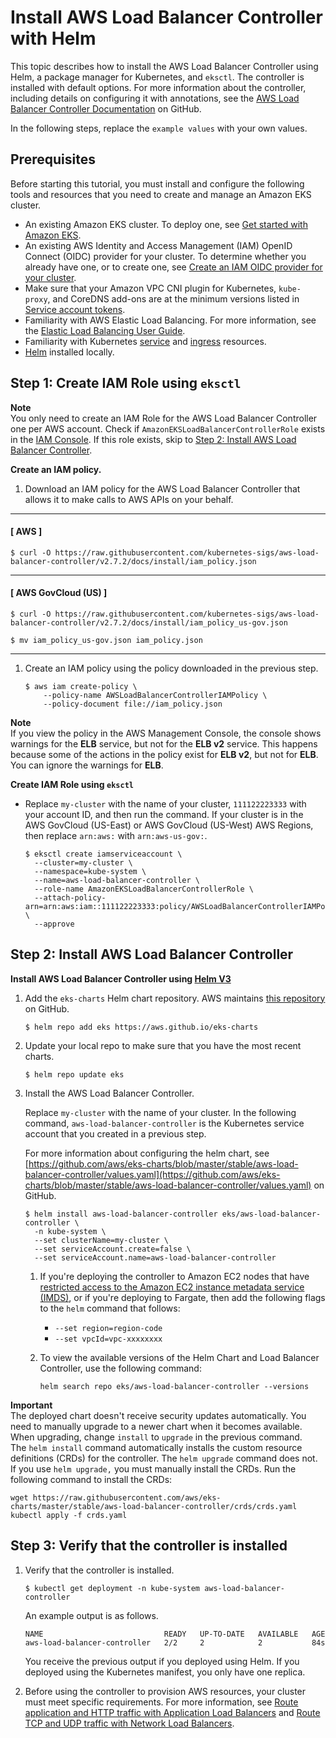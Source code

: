 # Install AWS Load Balancer Controller with Helm<a name="lbc-helm"></a>

This topic describes how to install the AWS Load Balancer Controller using Helm, a package manager for Kubernetes, and `eksctl`\. The controller is installed with default options\. For more information about the controller, including details on configuring it with annotations, see the [AWS Load Balancer Controller Documentation](https://kubernetes-sigs.github.io/aws-load-balancer-controller/) on GitHub\. 

In the following steps, replace the `example values` with your own values\.

## Prerequisites<a name="lbc-prereqs"></a>

Before starting this tutorial, you must install and configure the following tools and resources that you need to create and manage an Amazon EKS cluster\. <a name="lbc-prereqs.itemizedlist"></a>
+ An existing Amazon EKS cluster\. To deploy one, see [Get started with Amazon EKS](getting-started.md)\.
+ An existing AWS Identity and Access Management \(IAM\) OpenID Connect \(OIDC\) provider for your cluster\. To determine whether you already have one, or to create one, see [Create an IAM OIDC provider for your cluster](enable-iam-roles-for-service-accounts.md)\.
+ Make sure that your Amazon VPC CNI plugin for Kubernetes, `kube-proxy`, and CoreDNS add\-ons are at the minimum versions listed in [Service account tokens](service-accounts.md#boundserviceaccounttoken-validated-add-on-versions)\.
+ Familiarity with AWS Elastic Load Balancing\. For more information, see the [Elastic Load Balancing User Guide](https://docs.aws.amazon.com/elasticloadbalancing/latest/userguide/)\.
+ Familiarity with Kubernetes [service](https://kubernetes.io/docs/concepts/services-networking/service/) and [ingress](https://kubernetes.io/docs/concepts/services-networking/ingress/) resources\.
+  [Helm](https://helm.sh/docs/helm/helm_install/) installed locally\. 

## Step 1: Create IAM Role using `eksctl`<a name="lbc-helm-iam"></a>

**Note**  
You only need to create an IAM Role for the AWS Load Balancer Controller one per AWS account\. Check if `AmazonEKSLoadBalancerControllerRole` exists in the [IAM Console](https://console.aws.amazon.com/iam)\. If this role exists, skip to [Step 2: Install AWS Load Balancer Controller](#lbc-helm-install)\.<a name="lbc-iam.step1"></a>

**Create an IAM policy\.**

1. Download an IAM policy for the AWS Load Balancer Controller that allows it to make calls to AWS APIs on your behalf\. 

------
#### [ AWS ]

   ```
   $ curl -O https://raw.githubusercontent.com/kubernetes-sigs/aws-load-balancer-controller/v2.7.2/docs/install/iam_policy.json
   ```

------
#### [ AWS GovCloud \(US\) ]

   ```
   $ curl -O https://raw.githubusercontent.com/kubernetes-sigs/aws-load-balancer-controller/v2.7.2/docs/install/iam_policy_us-gov.json
   ```

   ```
   $ mv iam_policy_us-gov.json iam_policy.json
   ```

------

1. Create an IAM policy using the policy downloaded in the previous step\. 

   ```
   $ aws iam create-policy \
       --policy-name AWSLoadBalancerControllerIAMPolicy \
       --policy-document file://iam_policy.json
   ```
**Note**  
If you view the policy in the AWS Management Console, the console shows warnings for the **ELB** service, but not for the **ELB v2** service\. This happens because some of the actions in the policy exist for **ELB v2**, but not for **ELB**\. You can ignore the warnings for **ELB**\.<a name="lbc-iam.eksctl"></a>

**Create IAM Role using `eksctl`**
+ Replace `my-cluster` with the name of your cluster, `111122223333` with your account ID, and then run the command\. If your cluster is in the AWS GovCloud \(US\-East\) or AWS GovCloud \(US\-West\) AWS Regions, then replace `arn:aws:` with `arn:aws-us-gov:`\.

  ```
  $ eksctl create iamserviceaccount \
    --cluster=my-cluster \
    --namespace=kube-system \
    --name=aws-load-balancer-controller \
    --role-name AmazonEKSLoadBalancerControllerRole \
    --attach-policy-arn=arn:aws:iam::111122223333:policy/AWSLoadBalancerControllerIAMPolicy \
    --approve
  ```

## Step 2: Install AWS Load Balancer Controller<a name="lbc-helm-install"></a>

**Install AWS Load Balancer Controller using [Helm V3](https://helm.sh/)**

1. Add the `eks-charts` Helm chart repository\. AWS maintains [this repository](https://github.com/aws/eks-charts) on GitHub\.

   ```
   $ helm repo add eks https://aws.github.io/eks-charts
   ```

1. Update your local repo to make sure that you have the most recent charts\.

   ```
   $ helm repo update eks
   ```

1. Install the AWS Load Balancer Controller\. 

   Replace `my-cluster` with the name of your cluster\. In the following command, `aws-load-balancer-controller` is the Kubernetes service account that you created in a previous step\.

   For more information about configuring the helm chart, see [https://github.com/aws/eks-charts/blob/master/stable/aws-load-balancer-controller/values.yaml](https://github.com/aws/eks-charts/blob/master/stable/aws-load-balancer-controller/values.yaml) on GitHub\.

   ```
   $ helm install aws-load-balancer-controller eks/aws-load-balancer-controller \
     -n kube-system \
     --set clusterName=my-cluster \
     --set serviceAccount.create=false \
     --set serviceAccount.name=aws-load-balancer-controller
   ```

   1. If you're deploying the controller to Amazon EC2 nodes that have [restricted access to the Amazon EC2 instance metadata service \(IMDS\)](https://aws.github.io/aws-eks-best-practices/security/docs/iam/#restrict-access-to-the-instance-profile-assigned-to-the-worker-node), or if you're deploying to Fargate, then add the following flags to the `helm` command that follows:
      + `--set region=region-code`
      + `--set vpcId=vpc-xxxxxxxx`

   1. To view the available versions of the Helm Chart and Load Balancer Controller, use the following command:

      ```
      helm search repo eks/aws-load-balancer-controller --versions
      ```
**Important**  
The deployed chart doesn't receive security updates automatically\. You need to manually upgrade to a newer chart when it becomes available\. When upgrading, change `install` to `upgrade` in the previous command\.  
The `helm install` command automatically installs the custom resource definitions \(CRDs\) for the controller\. The `helm upgrade` command does not\. If you use `helm upgrade,` you must manually install the CRDs\. Run the following command to install the CRDs:  

   ```
   wget https://raw.githubusercontent.com/aws/eks-charts/master/stable/aws-load-balancer-controller/crds/crds.yaml 
   kubectl apply -f crds.yaml
   ```

## Step 3: Verify that the controller is installed<a name="lbc-helm-verify"></a><a name="lbc-verify-procedure"></a>

1. Verify that the controller is installed\.

   ```
   $ kubectl get deployment -n kube-system aws-load-balancer-controller
   ```

   An example output is as follows\.

   ```
   NAME                           READY   UP-TO-DATE   AVAILABLE   AGE
   aws-load-balancer-controller   2/2     2            2           84s
   ```

   You receive the previous output if you deployed using Helm\. If you deployed using the Kubernetes manifest, you only have one replica\.

1. Before using the controller to provision AWS resources, your cluster must meet specific requirements\. For more information, see [Route application and HTTP traffic with Application Load Balancers](alb-ingress.md) and [Route TCP and UDP traffic with Network Load Balancers](network-load-balancing.md)\.